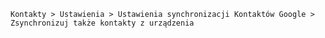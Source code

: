 `Kontakty > Ustawienia > Ustawienia synchronizacji Kontaktów Google > Zsynchronizuj także kontakty z urządzenia`
